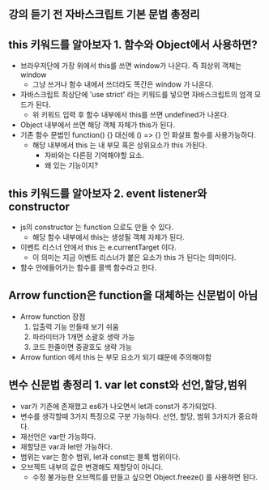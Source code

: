 ## 강의 듣기 전 자바스크립트 기본 문법 총정리

## this 키워드를 알아보자 1. 함수와 Object에서 사용하면?

- 브라우저단에 가장 위에서 this를 쓰면 window가 나온다. 즉 최상위 객체는 window
  - 그냥 쓰거나 함수 내에서 쓰더라도 똑간은 window 가 나온다.
- 자바스크립트 최상단에 'use strict' 라는 키워드를 넣으면 자바스크립트의 엄격 모드가 된다.
  - 위 키워드 입력 후 함수 내부에서 this를 쓰면 undefined가 나온다.
- Object 내부에서 쓰면 해당 객체 자체가 this가 된다.
- 기존 함수 문법인 function() {} 대신에 () => {} 인 화살표 함수를 사용가능하다.
  - 해당 내부에서 this 는 내 부모 혹은 상위요소가 this 가된다.
    - 자바와는 다른점 기억해야할 요소.
    - 왜 있는 기능이지?

## this 키워드를 알아보자 2. event listener와 constructor

- js의 constructor 는 function 으로도 만들 수 있다.
  - 해당 함수 내부에서 this는 생성될 객체 자체가 된다.
- 이벤트 리스너 안에서 this 는 e.currentTarget 이다.
  - 이 의미는 지금 이벤트 리스너가 붙은 요소가 this 가 된다는 의미이다.
- 함수 안에들어가는 함수를 콜백 함수라고 한다.

## Arrow function은 function을 대체하는 신문법이 아님

- Arrow function 장점
  1. 입출력 기능 만들때 보기 쉬움
  2. 파라미터가 1개면 소괄호 생략 가능
  3. 코드 한줄이면 중괄호도 생략 가능
- Arrow funtion 에서 this 는 부모 요소가 되기 떄문에 주의해야함

## 변수 신문법 총정리 1. var let const와 선언,할당,범위

- var가 기존에 존재했고 es6가 나오면서 let과 const가 추가되었다.
- 변수를 생각할때 3가지 특징으로 구분 가능하다. 선언, 할당, 범위 3가지가 중요하다.
- 재선언은 var만 가능하다.
- 재할당은 var과 let만 가능하다.
- 범위는 var는 함수 범위, let과 const는 블록 범위이다.
- 오브젝트 내부의 값은 변경해도 재할당이 아니다.
  - 수정 불가능한 오브젝트를 만들고 싶으면 Object.freeze() 를 사용하면 된다.
